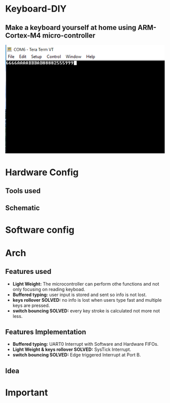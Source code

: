 # Keyboard-DIY
## Make a keyboard yourself at home using ARM-Cortex-M4 micro-controller

![example](https://github.com/KareimGazer/Keyboard-DIY/blob/main/assets/terminal.PNG?raw=true)

# Hardware Config
## Tools used

## Schematic

# Software config

# Arch
## Features used
- **Light Weight:** The microcontroller can perform othe functions and not only focusing on reading keyboad.
- **Buffered typing:** user input is stored and sent so info is not lost.
- **keys rollover SOLVED:** no info is lost when users type fast and multiple keys are pressed.
- **switch bouncing SOLVED:** every key stroke is calculated not more not less.

## Features Implementation
- **Buffered typing:** UART0 Interrupt with Software and Hardware FIFOs.
- **Light Weight & keys rollover SOLVED:** SysTick Interrupt.
- **switch bouncing SOLVED:** Edge triggered Interrupt at Port B.

## Idea

# Important
